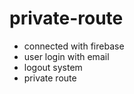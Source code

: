 # private-route
- connected with firebase 
- user login with email
- logout system
- private route 

